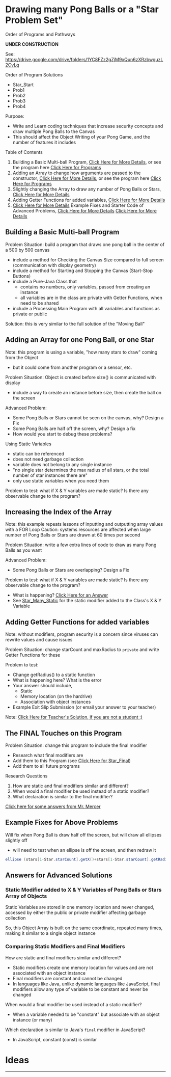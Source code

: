 # Drawing many Pong Balls or a "Star Problem Set"
Order of Programs and Pathways

**UNDER CONSTRUCTION**

See: https://drive.google.com/drive/folders/1YC8FZz2gZjM9xQun6zXRzbwguzL2CvLq

Order of Program Solutions
- Star_Start
- Prob1
- Prob2
- Prob3
- Prob4

Purpose:
- Write and Learn coding techniques that increase security concepts and draw multiple Pong Balls to the Canvas
- This should affect the Object Writing of your Pong Game, and the number of features it includes

Table of Contents
1. Building a Basic Multi-ball Program, <a href="https://github.com/MercersKitchen/CS30/tree/master/Objective%20Processing-Java/Many%20Ball#building-a-basic-multi-ball-program">Click Here for More Details</a>, or see the program here <a href="https://github.com/MercersKitchen/CS30/tree/master/Objective%20Processing-Java/Many%20Ball/BuildingBasicStar">Click Here for Programs</a>
2. Adding an Array to change how arguments are passed to the constructor, <a href="https://github.com/MercersKitchen/CS30/tree/master/Objective%20Processing-Java/Many%20Ball#adding-an-array">Click Here for More Details</a>, or see the program here <a href="https://github.com/MercersKitchen/CS30/tree/master/Objective%20Processing-Java/Many%20Ball/Star_Single">Click Here for Programs</a>
3. Slightly changing the Array to draw any number of Pong Balls or Stars, <a href="">Click Here for More Details</a>
4. Adding Getter Functions for added variables, <a href="">Click Here for More Details</a>
5. <a href="">Click Here for More Details</a>
Example Fixes and Starter Code of Advanced Problems, <a href="https://github.com/MercersKitchen/CS30/tree/master/Objective%20Processing-Java/Many%20Ball#example-fixes-for-above-problems">Click Here for More Details</a>
<a href="">Click Here for More Details</a>

## Building a Basic Multi-ball Program
Problem Situation: build a program that draws one pong ball in the center of a 500 by 500 canvas
- include a method for Checking the Canvas Size compared to full screen (communication with display geometry)
- include a method for Starting and Stopping the Canvas (Start-Stop Buttons)
- include a Pure-Java Class that
  - contains no numbers, only variables, passed from creating an instance
  - all variables are in the class are private with Getter Functions, when need to be shared
- include a Processing Main Program with all variables and functions as private or public

Solution: this is very similar to the full solution of the "Moving Ball"

## Adding an Array for one Pong Ball, or one Star
Note: this program is using a variable, "how many stars to draw" coming from the Object
- but it could come from another program or a sensor, etc.

Problem Situation: Object is created before size() is communicated with display
- include a way to create an instance before size, then create the ball on the screen

Advanced Problem:
- Some Pong Balls or Stars cannot be seen on the canvas, why? Design a Fix
- Some Pong Balls are half off the screen, why? Design a fix
- How would you start to debug these problems?

Using Static Variables
- static can be referenced
- does not need garbage collection
- variable does not belong to any single instance
- "no single star determines the max radius of all stars, or the total number of star instances there are"
- only use static variables when you need them

Problem to test: what if X & Y variables are made static? Is there any observable change to the program?

## Increasing the Index of the Array
Note: this example repeats lessons of inputting and outputting array values with a FOR Loop
Caution: systems resources are affected when large number of Pong Balls or Stars are drawn at 60 times per second

Problem Situation: write a few extra lines of code to draw as many Pong Balls as you want

Advanced Problem:
- Some Pong Balls or Stars are overlapping? Design a Fix

Problem to test: what if X & Y variables are made static? Is there any observable change to the program?
- What is happening? <a href="https://github.com/MercersKitchen/CS30/tree/master/Objective%20Processing-Java/Many%20Ball#static-modifier-added-to-x--y-variables-of-pong-balls-or-stars-array-of-objects">Click Here for an Answer</a>
- See <a href="https://github.com/MercersKitchen/CS30/tree/master/Objective%20Processing-Java/Many%20Ball/Star_Many_Static">Star_Many_Static</a> for the static modifier added to the Class's X & Y Variable

## Adding Getter Functions for added variables
Note: without modifiers, program security is a concern since viruses can rewrite values and cause issues

Problem Situation: change starCount and maxRadius to ```private``` and write Getter Functions for these

Problem to test:
- Change getRadius() to a static function
- What is happening here? What is the error
- Your answer should include,
  - Static
  - Memory location (on the hardrive)
  - Association with object instances
- Example Exit Slip Submission (or email your answer to your teacher)

Note: <a href="https://docs.google.com/document/d/1Wi2Ibn6fGYjEh5C3zY2YkI3WiY1z3b9CRNunNCZAr80/edit?usp=sharing">Click Here for Teacher's Solution, if you are not a student :)</a>

## The FINAL Touches on this Program
Problem Situation: change this program to include the final modifier
- Research what final modifiers are
- Add them to this Program (see <a href="https://github.com/MercersKitchen/CS30/tree/master/Objective%20Processing-Java/Many%20Ball/Star_Final">Click Here for Star_Final</a>)
- Add them to all future programs

Research Questions
1. How are static and final modifiers similar and different?
2. When would a final modifier be used instead of a static modifier?
3. What declaration is similar to the final modifier?

<a href="">Click here for some answers from Mr. Mercer</a>

## Example Fixes for Above Problems

Will fix when Pong Ball is draw half off the screen, but will draw all ellipses slightly off
- will need to test when an ellipse is off the screen, and then redraw it
```java
ellipse (stars[1-Star.starCount].getX()+stars[1-Star.starCount].getRadius(), stars[1-Star.starCount].getY()-stars[1-Star.starCount].getRadius(), stars[1-Star.starCount].getRadius(), );
```

## Answers for Advanced Solutions

### Static Modifier added to X & Y Variables of Pong Balls or Stars Array of Objects
Static Variables are stored in one memory location and never changed, accessed by either the public or private modifier affecting garbage collection

So, this Object Array is built on the same coordinate, repeated many times, making it similar to a single object instance

### Comparing Static Modifiers and Final Modifiers

How are static and final modifiers similar and different?
- Static modifiers create one memory location for values and are not associated with an object instance
- Final modifiers are constant and cannot be changed
- In languages like Java, unlike dynamic languages like JavaScript, final modifiers allow any type of variable to be constant and never be changed

When would a final modifier be used instead of a static modifier?
- When a variable needed to be "constant" but associate with an object instance (or many)

Which declaration is similar to Java's ```final``` modifier in JavaScript?
- In JavaScript, constant (const) is similar

# Ideas


---
